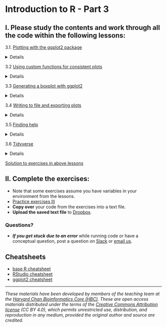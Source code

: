 # Introduction to R - Part 3

## I. Please **study the contents** and **work through all the code** within the following lessons:

3.1. [Plotting with the ggplot2 package](../lessons/11_ggplot2.md)
      <details>
          <br>One of the greatest advantages of R is its ability to create detailed plots and data visualizations.<br><br>This lesson will cover:<br>
            - Visualizing data using ggplot2<br>
            - Customizing the appearance of plots<br>
        </details>
        
 3.2 [Using custom functions for consistent plots](../lessons/11b_Custom_Functions_ggplot2.md)
      <details>
          <br>When creating your plots in ggplot2 you may want to have consistent formatting (using <code>theme()</code> functions) across your plots, e.g. if you are generating plots for a manuscript. <br><br>This lesson will cover:<br>
            - Developing a custom function for creating consistently formatted plots<br>
        </details>

3.3 [Generating a boxplot with ggplot2](../lessons/12_boxplot_exercise.md)
    <details>
        <br>Previously, you created a scatterplot using ggplot2. However, ggplot2 can be used to create a very wide variety of plots. One of the other frequently used plots you can create with ggplot2 is a barplot.<br><br>This lesson will cover:<br>
            - Creating and customizing a barplot using ggplot2<br>
        </details>

3.4 [Writing to file and exporting plots](../lessons/13_exporting_data_and_plots.md)
        <details>
            <br>Now that you have completed some analysis in R, you will need to eventually export that work out of R/RStudio. R provides lots of flexibility in what and how you export your data and plots.<br><br>This lesson will cover:<br>
            - Exporting your figures from R using a variety of file formats<br>
            - Writing your data from R to a file<br>
        </details>

3.5 [Finding help](../lessons/14_finding_help.md)
        <details>
            <br>Hopefully, this course has given you the basic tools you need to be successful when using R. However, it would be impossible to cover every aspect of R and you will need to be able to troubleshoot future issues as they arise.<br><br>This lesson will cover:<br>
            - Suggestions for how to best ask for help<br>
            - Where to look for help<br>
        </details>

3.6 [Tidyverse](../lessons/15_tidyverse.md)
        <details>
            <br>The <a href="https://tidyverse.tidyverse.org/articles/paper.html">Tidyverse suite of integrated packages</a> are designed to work together to make common data science operations more user friendly. Tidyverse is becoming increasingly prevalent and it is necessary that R users are conversant in the basics of Tidyverse. We have already used two Tidyverse packages in this workshop (<code>ggplot2</code> and <code>purrr</code>) and in this lesson we will learn some key features from a few additional packages that make up Tidyverse. <br><br>This lesson will cover:<br>
            - Usage of pipes for connecting together multiple commands<br>
            - Tibbles for two-dimensional data storage<br>
            - Data wrangling within Tidyverse <br>
        </details>
    
[Solution to exercises in above lessons](../homework/day3_hw_answer-key.R)

## II. **Complete the exercises**:
   * Note that some exercises assume you have variables in your environment from the lessons. 
   * [Practice exercises III](../activities/Day4_activities.md)
   * **Copy over** your code from the exercises into a text file. 
   * **Upload the saved text file** to [Dropbox](https://www.dropbox.com/request/LLfZwISqJfZGEale3Wx3).
   
### Questions?
* ***If you get stuck due to an error*** while running code or have a conceptual question, post a question on [Slack](https://ccb-intro-to-r.slack.com) or [email us](mailto:christopher_magnano@hms.harvard.edu).

## Cheatsheets
* [base R cheatsheet](../cheatsheets/base-r.pdf)
* [RStudio cheatsheet](../cheatsheets/rstudio-ide.pdf)
* [ggplot2 cheatsheet](../cheatsheets/data-visualization-2.1.pdf)

****

*These materials have been developed by members of the teaching team at the [Harvard Chan Bioinformatics Core (HBC)](http://bioinformatics.sph.harvard.edu/). These are open access materials distributed under the terms of the [Creative Commons Attribution license](https://creativecommons.org/licenses/by/4.0/) (CC BY 4.0), which permits unrestricted use, distribution, and reproduction in any medium, provided the original author and source are credited.*
